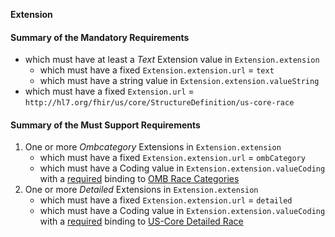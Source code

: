**Extension**

#### Summary of the Mandatory Requirements
   - which must have at least  a *Text* Extension value  in `Extension.extension`
      - which must have a fixed `Extension.extension.url` = `text`
      - which must have a  string value  in `Extension.extension.valueString`
   - which must have a fixed `Extension.url` = `http://hl7.org/fhir/us/core/StructureDefinition/us-core-race`

#### Summary of the Must Support Requirements
1. One or more *Ombcategory* Extensions  in `Extension.extension`
   - which must have a fixed `Extension.extension.url` = `ombCategory`
   - which must have a  Coding value  in `Extension.extension.valueCoding`
with a [required](http://hl7.org/fhir/R4/terminologies.html#required)
 binding to [OMB Race Categories](ValueSet-omb-race-category.html)
1. One or more *Detailed* Extensions  in `Extension.extension`
   - which must have a fixed `Extension.extension.url` = `detailed`
   - which must have a  Coding value  in `Extension.extension.valueCoding`
with a [required](http://hl7.org/fhir/R4/terminologies.html#required)
 binding to [US-Core Detailed Race](ValueSet-detailed-race.html)